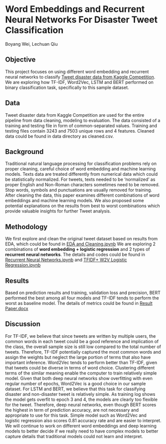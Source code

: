 # Word Embeddings and Recurrent Neural Networks For Disaster Tweet Classification

Boyang Wei, Lechuan Qiu

## Objective 

This project focuses on using different word embedding and recurrent neural networks to classify [Tweet disaster data from Kaggle Competition](https://www.kaggle.com/c/nlp-getting-started/data). We are exploring how TF-IDF, Word2Vec, LSTM and BERT performed on binary classification task, specifically to this sample dataset.

## Data

Tweet disaster data from Kaggle Competition are used for the entire pipeline from data cleaning, modeling to evaluation. The data consisted of a training and testing file in form of common-separated values. Training and testing files contain 3243 and 7503 unique rows and 4 features. Cleaned data could be found in data directory as cleaned.csv.

## Background

Traditional natural language processing for classification problems rely on proper cleaning, careful choice of word embedding and machine learning models. Texts data are treated differently from numerical data which could be statistically normalized. For tweets, texts needed to be ‘normalized’ as proper English and Non-Roman characters sometimes need to be removed. Stop words, symbols and punctuations are usually removed for training. After cleaning the data, this paper examines different combinations of word embeddings and machine learning models. We also proposed some potential explanations on the results from best to worst combinations which provide valuable insights for further Tweet analysis.

## Methodology 

We first explore and clean the original tweet dataset based on results from EDA, which could be found in [EDA and Cleaning.ipynb](EDA%20and%20Cleaning.ipynb)
We are exploring 2 combinations of **word embedding + logistic regression** and 2 types of **recurrent neural networks**. The details and codes could be found in [Recurrent Neural Networks.ipynb](Recurrent%20Neural%20Networks.ipynb) and [TFIDF+ W2V Logistic Regression.ipynb](TFIDF+%20W2V%20Logistic%20Regression.ipynb)

## Results

Based on prediction results and training, validation loss and precision, BERT performed the best among all four models and TF-IDF tends to perform the worst as baseline model. The details of metrics could be found in [Result Paper.docx](Result%20Paper.docx)

## Discussion

For TF-IDF, we believe that since tweets are written by multiple users, the common words in each tweet could be a good reference and implication of the class, the overall sample size is still low compared to the total number of tweets. Therefore, TF-IDF potentially captured the most common words and assign the weights but neglect the large portion of terms that also have important inference. 
Word2Vec tends to perform better than TF-IDF, given that tweets could be diverse in terms of word choice. Clustering different terms of the similar meaning enable the computer to train relatively simple model. Given that both deep neural networks show overfitting with even regular number of epochs, Word2Vec is a good choice in our sample dataset.
For LSTM and BERT, we believe that this task for classifying disaster and non-disaster tweet is relatively simple. As training log shows the model gets overfit to epoch 3 and 4, the models are clearly too flexible for the tweet. Therefore, deep neural networks, even though BERT scores the highest in term of prediction accuracy, are not necessary and appropriate to use for this task. Simple model such as Word2Vec and logistic regression also scores 0.81 accuracy rate and are easier to interpret. We will continue to work on different word embeddings and deep learning models to better decide if we really need to have complex models to better capture details that traditional models could not learn and interpret. 
